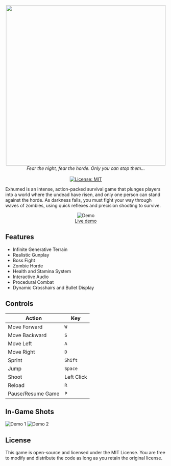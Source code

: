 <p align="center">
  <img width="500" src="https://cloud-6ghtq3d4f-hack-club-bot.vercel.app/0exhumed-logo.png">
  <br>
  <i>Fear the night, fear the horde. Only you can stop them...</i>
  <br>
  <br>
    <a href="#"><img src="https://img.shields.io/badge/License-MIT-green.svg" alt="License: MIT"></a>
</p>

Exhumed is an intense, action-packed survival game that plunges players into a world where the undead have risen, and only one person can stand against the horde. As darkness falls, you must fight your way through waves of zombies, using quick reflexes and precision shooting to survive.

<p align="center">
	<img src="https://cloud-c7j6cp8mr-hack-club-bot.vercel.app/0image.jpeg" alt="Demo">
	<br>
	<a href="https://exhumed.vercel.app/">Live demo</a>
	<br>
</p>

## Features

- Infinite Generative Terrain
- Realistic Gunplay
- Boss Fight
- Zombie Horde
- Health and Stamina System
- Interactive Audio
- Procedural Combat
- Dynamic Crosshairs and Bullet Display

## Controls

| Action            | Key        |
| ----------------- | ---------- |
| Move Forward      | `W`        |
| Move Backward     | `S`        |
| Move Left         | `A`        |
| Move Right        | `D`        |
| Sprint            | `Shift`    |
| Jump              | `Space`    |
| Shoot             | Left Click |
| Reload            | `R`        |
| Pause/Resume Game | `P`        |

## In-Game Shots

![Demo 1](https://cloud-6w8yzgbzf-hack-club-bot.vercel.app/0dec_9_screenshot_from_resize_images__1_.jpg)
![Demo 2](https://cloud-me7ydtlpb-hack-club-bot.vercel.app/0dec_9_screenshot_from_resize_images.jpg)

## License

This game is open-source and licensed under the MIT License. You are free to modify and distribute the code as long as you retain the original license.
